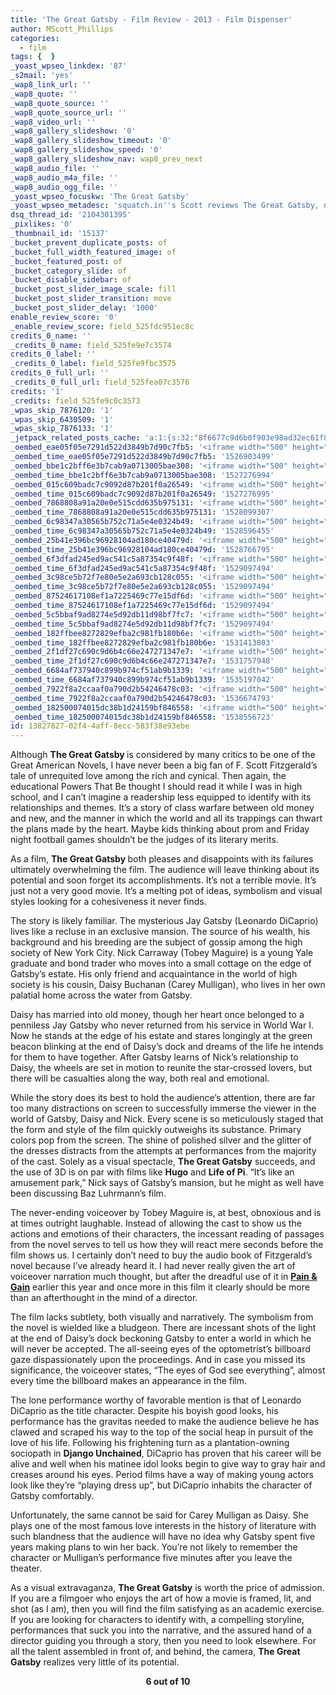 ```yaml
---
title: 'The Great Gatsby - Film Review - 2013 - Film Dispenser'
author: MScott_Phillips
categories:
  - film
tags: {  }
_yoast_wpseo_linkdex: '87'
_s2mail: 'yes'
_wap8_link_url: ''
_wap8_quote: ''
_wap8_quote_source: ''
_wap8_quote_source_url: ''
_wap8_video_url: ''
_wap8_gallery_slideshow: '0'
_wap8_gallery_slideshow_timeout: '0'
_wap8_gallery_slideshow_speed: '0'
_wap8_gallery_slideshow_nav: wap8_prev_next
_wap8_audio_file: ''
_wap8_audio_m4a_file: ''
_wap8_audio_ogg_file: ''
_yoast_wpseo_focuskw: 'The Great Gatsby'
_yoast_wpseo_metadesc: 'squatch.in''s Scott reviews The Great Gatsby, now playing in a theater near you.'
dsq_thread_id: '2104301395'
_pixlikes: '0'
_thumbnail_id: '15137'
_bucket_prevent_duplicate_posts: of
_bucket_full_width_featured_image: of
_bucket_featured_post: of
_bucket_category_slide: of
_bucket_disable_sidebar: of
_bucket_post_slider_image_scale: fill
_bucket_post_slider_transition: move
_bucket_post_slider_delay: '1000'
enable_review_score: '0'
_enable_review_score: field_525fdc951ec8c
credits_0_name: ''
_credits_0_name: field_525fe9e7c3574
credits_0_label: ''
_credits_0_label: field_525fe9fbc3575
credits_0_full_url: ''
_credits_0_full_url: field_525fea07c3576
credits: '1'
_credits: field_525fe9c0c3573
_wpas_skip_7876120: '1'
_wpas_skip_6430509: '1'
_wpas_skip_7876133: '1'
_jetpack_related_posts_cache: 'a:1:{s:32:"8f6677c9d6b0f903e98ad32ec61f8deb";a:2:{s:7:"expires";i:1480718031;s:7:"payload";a:3:{i:0;a:1:{s:2:"id";i:12902;}i:1;a:1:{s:2:"id";i:4308;}i:2;a:1:{s:2:"id";i:9469;}}}}'
_oembed_eae05f05e7291d522d3849b7d90c7fb5: '<iframe width="500" height="281" src="https://www.youtube.com/embed/9teNKmm9R3k?start=3&feature=oembed" frameborder="0" allow="autoplay; encrypted-media" allowfullscreen></iframe>'
_oembed_time_eae05f05e7291d522d3849b7d90c7fb5: '1526903499'
_oembed_bbe1c2bff6e3b7cab9a0713005bae308: '<iframe width="500" height="281" src="https://www.youtube.com/embed/_DTbx7c7ez8?feature=oembed" frameborder="0" allow="autoplay; encrypted-media" allowfullscreen></iframe>'
_oembed_time_bbe1c2bff6e3b7cab9a0713005bae308: '1527276994'
_oembed_015c609badc7c9092d87b201f0a26549: '<iframe width="500" height="281" src="https://www.youtube.com/embed/dkhBDhQ4OxM?feature=oembed" frameborder="0" allow="autoplay; encrypted-media" allowfullscreen></iframe>'
_oembed_time_015c609badc7c9092d87b201f0a26549: '1527276995'
_oembed_7868808a91a20e0e515cdd635b975131: '<iframe width="500" height="281" src="https://www.youtube.com/embed/PEZ2r1YGKSA?feature=oembed" frameborder="0" allow="autoplay; encrypted-media" allowfullscreen></iframe>'
_oembed_time_7868808a91a20e0e515cdd635b975131: '1528099307'
_oembed_6c98347a30565b752c71a5e4e0324b49: '<iframe width="500" height="281" src="https://www.youtube.com/embed/FhwktRDG_aQ?feature=oembed" frameborder="0" allow="autoplay; encrypted-media" allowfullscreen></iframe>'
_oembed_time_6c98347a30565b752c71a5e4e0324b49: '1528596455'
_oembed_25b41e396bc96928104ad180ce40479d: '<iframe width="500" height="281" src="https://www.youtube.com/embed/MFWF9dU5Zc0?feature=oembed" frameborder="0" allow="autoplay; encrypted-media" allowfullscreen></iframe>'
_oembed_time_25b41e396bc96928104ad180ce40479d: '1528766795'
_oembed_6f3dfad245ed9ac541c5a87354c9f48f: '<iframe width="500" height="281" src="https://www.youtube.com/embed/rTMINaybeyE?feature=oembed" frameborder="0" allow="autoplay; encrypted-media" allowfullscreen></iframe>'
_oembed_time_6f3dfad245ed9ac541c5a87354c9f48f: '1529097494'
_oembed_3c98ce5b72f7e80e5e2a693cb128c055: '<iframe width="500" height="281" src="https://www.youtube.com/embed/j7RHHPN4gII?feature=oembed" frameborder="0" allow="autoplay; encrypted-media" allowfullscreen></iframe>'
_oembed_time_3c98ce5b72f7e80e5e2a693cb128c055: '1529097494'
_oembed_87524617108ef1a7225469c77e15df6d: '<iframe width="500" height="281" src="https://www.youtube.com/embed/bP8vCXPo-BA?feature=oembed" frameborder="0" allow="autoplay; encrypted-media" allowfullscreen></iframe>'
_oembed_time_87524617108ef1a7225469c77e15df6d: '1529097494'
_oembed_5c5bbaf9ad8274e5d92db11d98bf7fc7: '<iframe width="500" height="281" src="https://www.youtube.com/embed/yqAS2lPISa8?feature=oembed" frameborder="0" allow="autoplay; encrypted-media" allowfullscreen></iframe>'
_oembed_time_5c5bbaf9ad8274e5d92db11d98bf7fc7: '1529097494'
_oembed_182ffbee8272829efba2c981fb180b6e: '<iframe width="500" height="281" src="https://www.youtube.com/embed/Seg_yBYPjG4?feature=oembed" frameborder="0" allow="autoplay; encrypted-media" allowfullscreen></iframe>'
_oembed_time_182ffbee8272829efba2c981fb180b6e: '1531413803'
_oembed_2f1df27c690c9d6b4c66e247271347e7: '<iframe width="500" height="281" src="https://www.youtube.com/embed/9XxLHyzsB_Q?feature=oembed" frameborder="0" allow="autoplay; encrypted-media" allowfullscreen></iframe>'
_oembed_time_2f1df27c690c9d6b4c66e247271347e7: '1531757948'
_oembed_6684af737940c899b974cf51ab9b1339: '<iframe width="500" height="281" src="https://www.youtube.com/embed/gp-8oB53P7k?feature=oembed" frameborder="0" allow="autoplay; encrypted-media" allowfullscreen></iframe>'
_oembed_time_6684af737940c899b974cf51ab9b1339: '1535197042'
_oembed_7922f8a2ccaaf0a790d2b54246478c03: '<iframe width="500" height="281" src="https://www.youtube.com/embed/AWvUNABT8sg?feature=oembed" frameborder="0" allow="autoplay; encrypted-media" allowfullscreen></iframe>'
_oembed_time_7922f8a2ccaaf0a790d2b54246478c03: '1536674793'
_oembed_182500074015dc38b1d24159bf846558: '<iframe width="500" height="281" src="https://www.youtube.com/embed/USPd0vX2sdc?feature=oembed" frameborder="0" allow="autoplay; encrypted-media" allowfullscreen></iframe>'
_oembed_time_182500074015dc38b1d24159bf846558: '1538556723'
id: 13827827-02f4-4aff-8ecc-583f38e93ebe
---
```

<p>Although <b>The Great Gatsby </b>is considered by many critics to be one of the Great American Novels, I have never been a big fan of F. Scott Fitzgerald’s tale of unrequited love among the rich and cynical. Then again, the educational Powers That Be thought I should read it while I was in high school, and I can’t imagine a readership less equipped to identify with its relationships and themes. It’s a story of class warfare between old money and new, and the manner in which the world and all its trappings can thwart the plans made by the heart. Maybe kids thinking about prom and Friday night football games shouldn’t be the judges of its literary merits.</p>
<p>As a film, <b>The Great Gatsby </b>both pleases and disappoints with its failures ultimately overwhelming the film. The audience will leave thinking about its potential and soon forget its accomplishments. It’s not a terrible movie. It’s just not a very good movie. It’s a melting pot of ideas, symbolism and visual styles looking for a cohesiveness it never finds.</p>
<p>The story is likely familiar. The mysterious Jay Gatsby (Leonardo DiCaprio) lives like a recluse in an exclusive mansion. The source of his wealth, his background and his breeding are the subject of gossip among the high society of New York City. Nick Carraway (Tobey Maguire) is a young Yale graduate and bond trader who moves into a small cottage on the edge of Gatsby’s estate. His only friend and acquaintance in the world of high society is his cousin, Daisy Buchanan (Carey Mulligan), who lives in her own palatial home across the water from Gatsby.</p>
<p>Daisy has married into old money, though her heart once belonged to a penniless Jay Gatsby who never returned from his service in World War I. Now he stands at the edge of his estate and stares longingly at the green beacon blinking at the end of Daisy’s dock and dreams of the life he intends for them to have together. After Gatsby learns of Nick’s relationship to Daisy, the wheels are set in motion to reunite the star-crossed lovers, but there will be casualties along the way, both real and emotional.</p>
<p>While the story does its best to hold the audience’s attention, there are far too many distractions on screen to successfully immerse the viewer in the world of Gatsby, Daisy and Nick. Every scene is so meticulously staged that the form and style of the film quickly outweighs its substance. Primary colors pop from the screen. The shine of polished silver and the glitter of the dresses distracts from the attempts at performances from the majority of the cast. Solely as a visual spectacle, <b>The Great Gatsby</b> succeeds, and the use of 3D is on par with films like <b>Hugo</b> and <b>Life of Pi</b>. “It’s like an amusement park,” Nick says of Gatsby’s mansion, but he might as well have been discussing Baz Luhrmann’s film.</p>
<p>The never-ending voiceover by Tobey Maguire is, at best, obnoxious and is at times outright laughable. Instead of allowing the cast to show us the actions and emotions of their characters, the incessant reading of passages from the novel serves to tell us how they will react mere seconds before the film shows us. I certainly don’t need to buy the audio book of Fitzgerald’s novel because I’ve already heard it. I had never really given the art of voiceover narration much thought, but after the dreadful use of it in <a title="Pain and Gain – Scott’s Review" href="http://www.squatch.in/pain-and-gain-scotts-review/" target="_blank"><b>Pain &amp; Gain</b></a> earlier this year and once more in this film it clearly should be more than an afterthought in the mind of a director.</p>
<p>The film lacks subtlety, both visually and narratively. The symbolism from the novel is wielded like a bludgeon. There are incessant shots of the light at the end of Daisy’s dock beckoning Gatsby to enter a world in which he will never be accepted. The all-seeing eyes of the optometrist’s billboard gaze dispassionately upon the proceedings. And in case you missed its significance, the voiceover states, “The eyes of God see everything”, almost every time the billboard makes an appearance in the film.</p>
<p>The lone performance worthy of favorable mention is that of Leonardo DiCaprio as the title character. Despite his boyish good looks, his performance has the gravitas needed to make the audience believe he has clawed and scraped his way to the top of the social heap in pursuit of the love of his life. Following his frightening turn as a plantation-owning sociopath in <b>Django Unchained</b>, DiCaprio has proven that his career will be alive and well when his matinee idol looks begin to give way to gray hair and creases around his eyes. Period films have a way of making young actors look like they’re “playing dress up”, but DiCaprio inhabits the character of Gatsby comfortably.</p>
<p>Unfortunately, the same cannot be said for Carey Mulligan as Daisy. She plays one of the most famous love interests in the history of literature with such blandness that the audience will have no idea why Gatsby spent five years making plans to win her back. You’re not likely to remember the character or Mulligan’s performance five minutes after you leave the theater.</p>
<p>As a visual extravaganza, <b>The Great Gatsby</b> is worth the price of admission. If you are a filmgoer who enjoys the art of how a movie is framed, lit, and shot (as I am), then you will find the film satisfying as an academic exercise. If you are looking for characters to identify with, a compelling storyline, performances that suck you into the narrative, and the assured hand of a director guiding you through a story, then you need to look elsewhere. For all the talent assembled in front of, and behind, the camera, <b>The Great Gatsby</b> realizes very little of its potential.</p>
<p align="CENTER"><b>6 out of 10</b></p>
